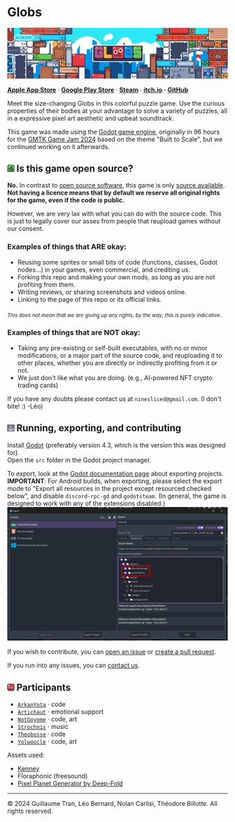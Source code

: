 # Globs
![Cover image](readme/banner_wide_cover.gif)

[**Apple App Store**](https://apps.apple.com/us/app/globs-a-colorful-puzzle-game/id6738417089) · [**Google Play Store**](https://play.google.com/store/apps/details?id=com.yolwoocle.globs) · [**Steam**](https://s.team/a/3219110) · [**itch.io**](https://yolwoocle.itch.io/globs) · [**GitHub**](https://github.com/ARKANYOTA/gmtk2024/)

Meet the size-changing Globs in this colorful puzzle game. Use the curious properties of their bodies at your advantage to solve a variety of puzzles, all in a expressive pixel art aesthetic and upbeat soundtrack.

This game was made using the [Godot game engine](https://godotengine.org), originally in 96 hours for the [GMTK Game Jam 2024](https://itch.io/jam/gmtk-2024) based on the theme "Built to Scale", but we continued working on it afterwards. 

<h2>
    <span>
        <img src="readme/alien_small.png">
    </span> Is this game open source?
</h2>

**No.** In contrast to [open source software](https://en.wikipedia.org/wiki/Open-source_software), this game is only [source available](https://en.wikipedia.org/wiki/Source-available_software). **Not having a licence means that by default we reserve all original rights for the game, even if the code is public.**  

However, we are very lax with what you can do with the source code. This is just to legally cover our asses from people that reupload games without our consent. 

### Examples of things that ARE okay:
- Reusing some sprites or small bits of code (functions, classes, Godot nodes...) in your games, even commercial, and crediting us.
- Forking this repo and making your own mods, as long as you are not profiting from them.
- Writing reviews, or sharing screenshots and videos online.
- Linking to the page of this repo or its official links.

<sub>*This does not mean that we are giving up any rights, by the way; this is purely indicative.*</sub>

### Examples of things that are NOT okay:
- Taking any pre-existing or self-built executables, with no or minor modifications, or a major part of the source code, and reuploading it to other places, whether you are directly or indirectly profiting from it or not.
- We just don't like what you are doing. (e.g., AI-powered NFT crypto trading cards)

If you have any doubts please contact us at `ninesliced@gmail.com`. (I don't bite! :) -Léo)


<h2>
    <span>
        <img src="readme/mouse_small.png">
    </span> Running, exporting, and contributing
</h2>

Install [Godot](https://godotengine.org/) (preferably version 4.3, which is the version this was designed for).  
Open the `src` folder in the Godot project manager.

To export, look at the [Godot documentation page](https://docs.godotengine.org/en/stable/tutorials/export/exporting_projects.html) about exporting projects.  
**IMPORTANT**: For Android builds, when exporting, please select the export mode to "Export all resources in the project except resourced checked below", and disable `discord-rpc-gd` and `godotsteam`. (In general, the game is designed to work with any of the extensions disabled.)
![](readme/export_android_extensions_disable.png)

If you wish to contribute, you can [open an issue](https://github.com/ARKANYOTA/globs/issues) or [create a pull request](https://github.com/ARKANYOTA/globs/pulls). 

If you run into any issues, you can [contact us](https://ninesliced.github.io/#contact).


<h2>
    <span>
        <img src="readme/icon_small.png">
    </span> Participants
</h2>

- [`ArkanYota`](https://github.com/arkanyota) · code
- [`Artichaut`](https://github.com/LeSeulArtichaut) · emotional support
- [`NotGoyome`](https://github.com/notgoyome) · code, art
- [`Strochnis`](https://on.soundcloud.com/wk1kdJsHbH2m8tLZ8) · music
- [`Theobosse`](https://github.com/TheodoreBillotte) · code
- [`Yolwoocle`](https://github.com/Yolwoocle) · code, art

Assets used: 

- [Kenney](https://kenney.nl)
- Floraphonic (freesound)
- [Pixel Planet Generator by Deep-Fold](https://deep-fold.itch.io/pixel-planet-generator)

<hr>

&copy; 2024 Guillaume Tran, Léo Bernard, Nolan Carlisi, Théodore Billotte. All rights reserved.
